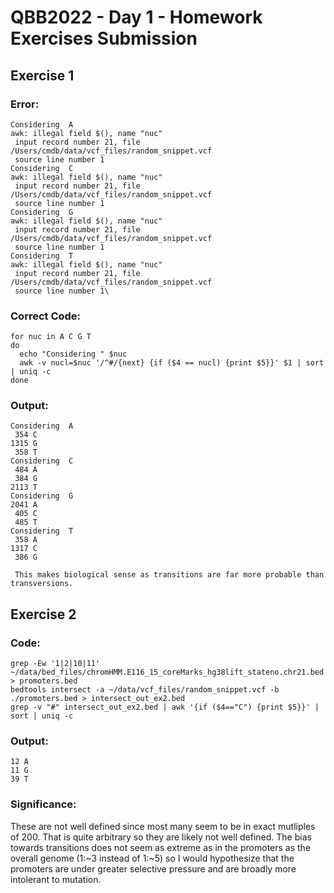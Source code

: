  # QBB2022 - Day 1 - Homework Exercises Submission
 
 ## Exercise 1
 ### Error:
 ```
 Considering  A
 awk: illegal field $(), name "nuc"
  input record number 21, file /Users/cmdb/data/vcf_files/random_snippet.vcf
  source line number 1
 Considering  C
 awk: illegal field $(), name "nuc"
  input record number 21, file /Users/cmdb/data/vcf_files/random_snippet.vcf
  source line number 1
 Considering  G
 awk: illegal field $(), name "nuc"
  input record number 21, file /Users/cmdb/data/vcf_files/random_snippet.vcf
  source line number 1
 Considering  T
 awk: illegal field $(), name "nuc"
  input record number 21, file /Users/cmdb/data/vcf_files/random_snippet.vcf
  source line number 1\
 ```
 ### Correct Code:
 ```
 for nuc in A C G T
 do
   echo "Considering " $nuc
   awk -v nucl=$nuc '/^#/{next} {if ($4 == nucl) {print $5}}' $1 | sort | uniq -c
 done
 ```
 ### Output:
 ```
 Considering  A
  354 C
 1315 G
  358 T
 Considering  C
  484 A
  384 G
 2113 T
 Considering  G
 2041 A
  405 C
  485 T
 Considering  T
  358 A
 1317 C
  386 G
  
  This makes biological sense as transitions are far more probable than transversions.
  ```
  ## Exercise 2
  ### Code:
  ```
  grep -Ew '1|2|10|11' ~/data/bed_files/chromHMM.E116_15_coreMarks_hg38lift_stateno.chr21.bed > promoters.bed
  bedtools intersect -a ~/data/vcf_files/random_snippet.vcf -b ./promoters.bed > intersect_out_ex2.bed
  grep -v "#" intersect_out_ex2.bed | awk '{if ($4=="C") {print $5}}' | sort | uniq -c
  ```
  ### Output:
  ```
  12 A
  11 G
  39 T
  ```
  ### Significance:
  These are not well defined since most many seem to be in exact mutliples of 200. That is quite arbitrary so they are likely not well defined.
  The bias towards transitions does not seem as extreme as in the promoters as the overall genome (1:~3 instead of 1:~5) so I would hypothesize that the promoters are under greater selective pressure and are broadly more intolerant to mutation.
  